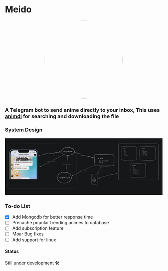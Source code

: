# Meido
<p align="center">
   <img src="https://raw.githubusercontent.com/Araon/Araon_chan/master/docs/meido.png" width="250" height="250" style="border-radius: 50%;">
</p>


### A Telegram bot to send anime directly to your inbox, This uses [animdl](https://github.com/justfoolingaround/animdl) for searching and downloading the file

### System Design
![System Design](docs/screenshot.png)

### To-do List

- [x] Add Mongodb for better response time
- [ ] Precache popular trending animes to database
- [ ] Add subscription feature
- [ ] Moar Bug fixes
- [ ] Add support for linux

#### Status
Still under development 🛠️